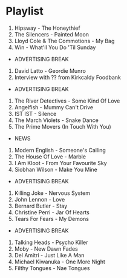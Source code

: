 # Playlist

1. Hipsway - The Honeythief
2. The Silencers - Painted Moon
3. Lloyd Cole & The Commotions - My Bag
4. Win - What'll You Do 'Til Sunday

- ADVERTISING BREAK

1. David Latto - Geordie Munro
2. Interview with ?? from Kirkcaldy Foodbank

- ADVERTISING BREAK

1. The River Detectives - Some Kind Of Love
2. Angelfish - Mummy Can't Drive
3. IST IST - Silence
4. The March Violets - Snake Dance
5. The Prime Movers (In Touch With You)

- NEWS

1. Modern English - Someone's Calling
2. The House Of Love - Marble
3. I Am Kloot - From Your Favourite Sky
4. Siobhan Wilson - Make You Mine

- ADVERTISING BREAK

1. Killing Joke - Nervous System
2. John Lennon - Love
3. Bernard Butler - Stay
4. Christine Perri - Jar Of Hearts
5. Tears For Fears - My Demons

- ADVERTISING BREAK

1. Talking Heads - Psycho Killer
2. Moby - New Dawn Fades
3. Del Amitri - Just Like A Man
4. Michael Kiwanuka - One More Night
5. Filthy Tongues - Nae Tongues
